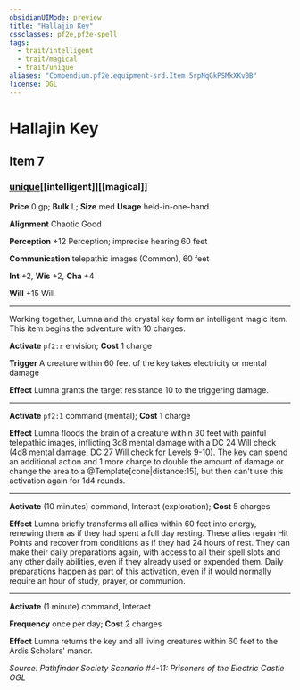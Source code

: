 ```yaml
---
obsidianUIMode: preview
title: "Hallajin Key"
cssclasses: pf2e,pf2e-spell
tags:
  - trait/intelligent
  - trait/magical
  - trait/unique
aliases: "Compendium.pf2e.equipment-srd.Item.5rpNqGkPSMkXKv0B"
license: OGL
---
```

# Hallajin Key
## Item 7
### [unique](unique "Unique Rarity Trait")[[intelligent]][[magical]]


**Price** 0 gp; 
**Bulk** L; **Size** med
**Usage** held-in-one-hand

**Alignment** Chaotic Good

**Perception** +12 Perception; imprecise hearing 60 feet

**Communication** telepathic images (Common), 60 feet

**Int** +2, **Wis** +2, **Cha** +4

**Will** +15 Will

* * *

Working together, Lumna and the crystal key form an intelligent magic item. This item begins the adventure with 10 charges.

**Activate** `pf2:r` envision; **Cost** 1 charge

**Trigger** A creature within 60 feet of the key takes electricity or mental damage

**Effect** Lumna grants the target resistance 10 to the triggering damage.

* * *

**Activate** `pf2:1` command (mental); **Cost** 1 charge

**Effect** Lumna floods the brain of a creature within 30 feet with painful telepathic images, inflicting 3d8 mental damage with a DC 24 Will check (4d8 mental damage, DC 27 Will check for Levels 9-10). The key can spend an additional action and 1 more charge to double the amount of damage or change the area to a @Template\[cone|distance:15\], but then can't use this activation again for 1d4 rounds.

* * *

**Activate** (10 minutes) command, Interact (exploration); **Cost** 5 charges

**Effect** Lumna briefly transforms all allies within 60 feet into energy, renewing them as if they had spent a full day resting. These allies regain Hit Points and recover from conditions as if they had 24 hours of rest. They can make their daily preparations again, with access to all their spell slots and any other daily abilities, even if they already used or expended them. Daily preparations happen as part of this activation, even if it would normally require an hour of study, prayer, or communion.

* * *

**Activate** (1 minute) command, Interact

**Frequency** once per day; **Cost** 2 charges

**Effect** Lumna returns the key and all living creatures within 60 feet to the Ardis Scholars' manor.

*Source: Pathfinder Society Scenario #4-11: Prisoners of the Electric Castle*
*OGL*